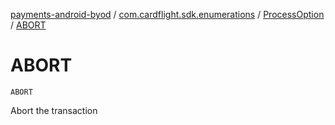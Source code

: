 [payments-android-byod](../../index.md) / [com.cardflight.sdk.enumerations](../index.md) / [ProcessOption](index.md) / [ABORT](./-a-b-o-r-t.md)

# ABORT

`ABORT`

Abort the transaction

